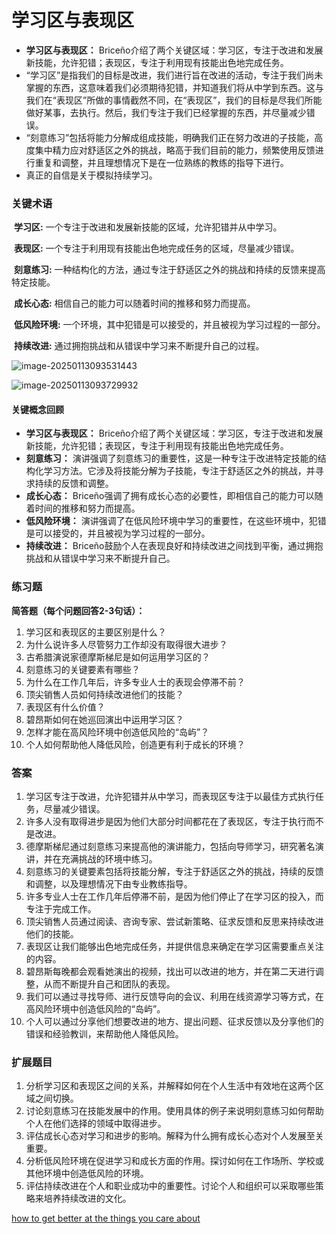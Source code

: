 # 学习区与表现区

- **学习区与表现区：** Briceño介绍了两个关键区域：学习区，专注于改进和发展新技能，允许犯错；表现区，专注于利用现有技能出色地完成任务。
- “学习区”是指我们的目标是改进，我们进行旨在改进的活动，专注于我们尚未掌握的东西，这意味着我们必须期待犯错，并知道我们将从中学到东西。这与我们在“表现区”所做的事情截然不同，在“表现区”，我们的目标是尽我们所能做好某事，去执行。然后，我们专注于我们已经掌握的东西，并尽量减少错误。
- “刻意练习”包括将能力分解成组成技能，明确我们正在努力改进的子技能，高度集中精力应对舒适区之外的挑战，略高于我们目前的能力，频繁使用反馈进行重复和调整，并且理想情况下是在一位熟练的教练的指导下进行。
- 真正的自信是关于模拟持续学习。

### 关键术语

​	**学习区:** 一个专注于改进和发展新技能的区域，允许犯错并从中学习。

​	**表现区:** 一个专注于利用现有技能出色地完成任务的区域，尽量减少错误。

​	**刻意练习:** 一种结构化的方法，通过专注于舒适区之外的挑战和持续的反馈来提高特定技能。

​	**成长心态:** 相信自己的能力可以随着时间的推移和努力而提高。

​	**低风险环境:** 一个环境，其中犯错是可以接受的，并且被视为学习过程的一部分。

​	**持续改进:** 通过拥抱挑战和从错误中学习来不断提升自己的过程。

![image-20250113093531443](assets/image-20250113093531443.png)



![image-20250113093729932](assets/image-20250113093729932.png)

#### 关键概念回顾

- **学习区与表现区：** Briceño介绍了两个关键区域：学习区，专注于改进和发展新技能，允许犯错；表现区，专注于利用现有技能出色地完成任务。
- **刻意练习：** 演讲强调了刻意练习的重要性，这是一种专注于改进特定技能的结构化学习方法。它涉及将技能分解为子技能，专注于舒适区之外的挑战，并寻求持续的反馈和调整。
- **成长心态：** Briceño强调了拥有成长心态的必要性，即相信自己的能力可以随着时间的推移和努力而提高。
- **低风险环境：** 演讲强调了在低风险环境中学习的重要性，在这些环境中，犯错是可以接受的，并且被视为学习过程的一部分。
- **持续改进：** Briceño鼓励个人在表现良好和持续改进之间找到平衡，通过拥抱挑战和从错误中学习来不断提升自己。

### 练习题

**简答题（每个问题回答2-3句话）：**

1. 学习区和表现区的主要区别是什么？
2. 为什么说许多人尽管努力工作却没有取得很大进步？
3. 古希腊演说家德摩斯梯尼是如何运用学习区的？
4. 刻意练习的关键要素有哪些？
5. 为什么在工作几年后，许多专业人士的表现会停滞不前？
6. 顶尖销售人员如何持续改进他们的技能？
7. 表现区有什么价值？
8. 碧昂斯如何在她巡回演出中运用学习区？
9. 怎样才能在高风险环境中创造低风险的“岛屿”？
10. 个人如何帮助他人降低风险，创造更有利于成长的环境？

### 答案

1. 学习区专注于改进，允许犯错并从中学习，而表现区专注于以最佳方式执行任务，尽量减少错误。
2. 许多人没有取得进步是因为他们大部分时间都花在了表现区，专注于执行而不是改进。
3. 德摩斯梯尼通过刻意练习来提高他的演讲能力，包括向导师学习，研究著名演讲，并在充满挑战的环境中练习。
4. 刻意练习的关键要素包括将技能分解，专注于舒适区之外的挑战，持续的反馈和调整，以及理想情况下由专业教练指导。
5. 许多专业人士在工作几年后停滞不前，是因为他们停止了在学习区的投入，而专注于完成工作。
6. 顶尖销售人员通过阅读、咨询专家、尝试新策略、征求反馈和反思来持续改进他们的技能。
7. 表现区让我们能够出色地完成任务，并提供信息来确定在学习区需要重点关注的内容。
8. 碧昂斯每晚都会观看她演出的视频，找出可以改进的地方，并在第二天进行调整，从而不断提升自己和团队的表现。
9. 我们可以通过寻找导师、进行反馈导向的会议、利用在线资源学习等方式，在高风险环境中创造低风险的“岛屿”。
10. 个人可以通过分享他们想要改进的地方、提出问题、征求反馈以及分享他们的错误和经验教训，来帮助他人降低风险。

### 扩展题目

1. 分析学习区和表现区之间的关系，并解释如何在个人生活中有效地在这两个区域之间切换。
2. 讨论刻意练习在技能发展中的作用。使用具体的例子来说明刻意练习如何帮助个人在他们选择的领域中取得进步。
3. 评估成长心态对学习和进步的影响。解释为什么拥有成长心态对个人发展至关重要。
4. 分析低风险环境在促进学习和成长方面的作用。探讨如何在工作场所、学校或其他环境中创造低风险的环境。
5. 评估持续改进在个人和职业成功中的重要性。讨论个人和组织可以采取哪些策略来培养持续改进的文化。



[how to get better at the things you care about](https://www.youtube.com/watch?v=YKACzIrog24)







